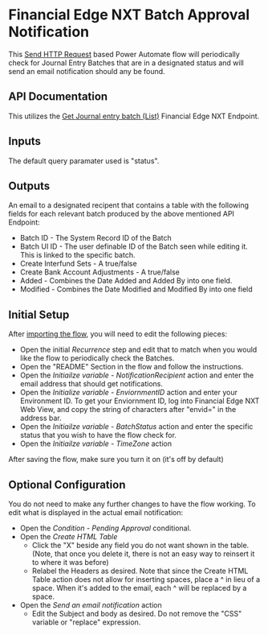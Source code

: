 # Financial Edge NXT Batch Approval Notification
This [Send HTTP Request](../Send-HTTP-Request.md) based Power Automate flow will periodically check for Journal Entry Batches that are in a designated status and will send an email notification should any be found. 

## API Documentation
This utilizes the [Get Journal entry batch (List)](https://developer.sky.blackbaud.com/docs/services/56eb17a0a9db9516c46bff6f/operations/ListJournalEntryBatches) Financial Edge NXT Endpoint.  

## Inputs
The default query paramater used is "status". 

## Outputs
An email to a designated recipent that contains a table with the following fields for each relevant batch produced by the above mentioned API Endpoint: 

* Batch ID - The System Record ID of the Batch
* Batch UI ID - The user definable ID of the Batch seen while editing it. This is linked to the specific batch. 
* Create Interfund Sets - A true/false
* Create Bank Account Adjustments - A true/false
* Added - Combines the Date Added and Added By into one field. 
* Modified - Combines the Date Modified and Modified By into one field

## Initial Setup
After [importing the flow](https://docs.blackbaud.com/microsoft-connectors-docs/microsoft-power-platform/basics/import-flows), you will need to edit the following pieces:

* Open the initial _Recurrence_ step and edit that to match when you would like the flow to periodically check the Batches. 
* Open the "README" Section in the flow and follow the instructions. 
* Open the _Initiailze variable - NotificationRecipient_ action and enter the email address that should get notifications. 
* Open the _Initialize variable - EnviornmentID_ action and enter your Environment ID.  To get your Enviornment ID, log into Financial Edge NXT Web View, and copy the string of characters after "envid=" in the address bar.  
* Open the _Initiailze variable - BatchStatus_ action and enter the specific status that you wish to have the flow check for.  
* Open the _Initiailze variable - TimeZone_ action

After saving the flow, make sure you turn it on (it's off by default)

## Optional Configuration
You do not need to make any further changes to have the flow working.  To edit what is displayed in the actual email notification: 

* Open the _Condition - Pending Approval_ conditional. 
* Open the _Create HTML Table_
  - Click the "X" beside any field you do not want shown in the table.  (Note, that once you delete it, there is not an easy way to reinsert it to where it was before)
  - Relabel the Headers as desired.  Note that since the Create HTML Table action does not allow for inserting spaces, place a ^ in lieu of a space.  When it's added to the email, each ^ will be replaced by a space. 
* Open the _Send an email notification_ action
  - Edit the Subject and body as desired.  Do not remove the "CSS" variable or "replace" expression. 
